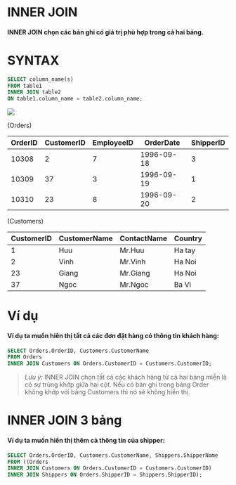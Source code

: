 # INNER JOIN 
#### INNER JOIN chọn các bản ghi có giá trị phù hợp trong cả hai bảng.

# SYNTAX 

```sql
SELECT column_name(s)
FROM table1
INNER JOIN table2
ON table1.column_name = table2.column_name;
```
![](../../../../Users/Huu/Downloads/img_innerjoin.gif)

(Orders)

| OrderID | CustomerID | EmployeeID| OrderDate | ShipperID |
|---------|---------|-----------|---------|-----------     |
| 10308   | 2       |7 | 1996-09-18 | 3 |
| 10309   | 37      | 3| 1996-09-19 | 1 |
| 10310   | 23      | 8| 1996-09-20 | 2 |

(Customers)

| CustomerID | CustomerName | ContactName | Country |
|---------   |---------     |-----------  |---------|
| 1          | Huu          | Mr.Huu      | Ha tay   |
| 2         | Vinh          | Mr.Vinh      | Ha Noi   |
| 23          | Giang          | Mr.Giang      | Ha Noi   |
| 37          | Ngoc          | Mr.Ngoc      | Ba Vi   |

# Ví dụ
#### Ví dụ ta muốn hiển thị tất cả các đơn đặt hàng có thông tin khách hàng:
```sql
SELECT Orders.OrderID, Customers.CustomerName
FROM Orders
INNER JOIN Customers ON Orders.CustomerID = Customers.CustomerID;
```

> *Lưu ý:* INNER JOIN chọn tất cả các khách hàng từ cả hai bảng miễn là có sự trùng khớp giữa hai cột. Nếu có bản ghi trong bảng Order không khớp với bảng Customers thì nó sẽ không hiển thị.

# INNER JOIN 3 bảng

#### Ví dụ ta muốn hiển thị thêm cả thông tin của shipper:
```sql
SELECT Orders.OrderID, Customers.CustomerName, Shippers.ShipperName
FROM ((Orders
INNER JOIN Customers ON Orders.CustomerID = Customers.CustomerID)
INNER JOIN Shippers ON Orders.ShipperID = Shippers.ShipperID);
```
 
